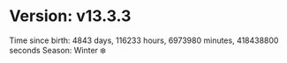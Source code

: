 # Version: v13.3.3
Time since birth: 4843 days, 116233 hours, 6973980 minutes, 418438800 seconds
Season: Winter ❄️

